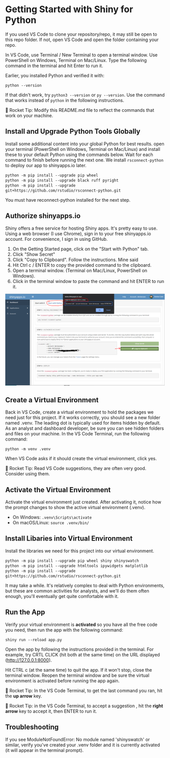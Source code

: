 # Getting Started with Shiny for Python

If you used VS Code to clone your repository/repo, it may still be open to this repo folder.
If not, open VS Code and open the folder containing your repo.

In VS Code, use Terminal / New Terminal to open a terminal window.
Use PowerShell on Windows, Terminal on Mac/Linux.
Type the following command in the terminal and hit Enter to run it. 

Earlier, you installed Python and verified it with:

```shell
python --version
```

If that didn't work, try `python3 --version` or `py --version`. 
Use the command that works instead of `python` in the following instructions. 

🚀 Rocket Tip: Modify this README.md file to reflect the commands that work on your machine. 

## Install and Upgrade Python Tools Globally

Install some additional content into your global Python for best results. 
open your terminal (PowerShell on Windows, Terminal on Mac/Linux) and
install these to your default Python using the commands below. 
Wait for each command to finish before running the next one.
We install `rsconnect-python` to deploy our app to shinyapps.io later.

```shell
python -m pip install --upgrade pip wheel
python -m pip install --upgrade black ruff pyright
python -m pip install --upgrade git+https://github.com/rstudio/rsconnect-python.git
```

You must have reconnect-python installed for the next step.

## Authorize shinyapps.io

Shiny offers a free service for hosting Shiny apps. It's pretty easy to use.
Using a web browser (I use Chrome), sign in to your free shinyapps.io account.
For convenience, I sign in using GitHub.

1. On the Getting Started page, click on the "Start with Python" tab. 
1. Click "Show Secret"
1. Click "Copy to Clipboard". Follow the instructions. Mine said
1. Hit Ctrl c / ENTER to copy the provided command to the clipboard. 
1. Open a terminal window. (Terminal on Mac/Linux, PowerShell on Windows).
1. Click in the terminal window to paste the command and hit ENTER to run it.

![Get the Command to Authorize shinyapps.io](images/GetCommandToAuthorizeShinyAppsdotIO.PNG)

## Create a Virtual Environment

Back in VS Code, create a virtual environment to hold the packages we need 
just for this project. If it works correctly, you should see a new folder named .venv.
The leading dot is typically used for items hidden by default.
As an analyst and dashboard developer, be sure you can see hidden folders and files on your machine. 
In the VS Code Terminal, run the following command:

```shell
python -m venv .venv
```

When VS Code asks if it should create the virtual environment, click yes.

🚀 Rocket Tip: Read VS Code suggestions, they are often very good. Consider using them. 

## Activate the Virtual Environment

Activate the virtual environment just created. 
After activating it, notice how the prompt changes to show the active virtual environment (.venv). 

- On Windows: `.venv\Scripts\activate`
- On macOS/Linux: `source .venv/bin/`

## Install Libaries into Virtual Environment

Install the libraries we need for this project into our virtual environment.

```shell
python -m pip install --upgrade pip wheel shiny shinyswatch 
python -m pip install --upgrade htmltools ipywidgets matplotlib
python -m pip install --upgrade git+https://github.com/rstudio/rsconnect-python.git
```

It may take a while. It's relatively complex to deal with Python environments,
but these are common activities for analysts, and we'll do them often enough, 
you'll eventually get quite comfortable with it.  

## Run the App

Verify your virtual environment is **activated** so you have all the free code you need, 
then run the app with the following command:

```shell
shiny run --reload app.py
```

Open the app by following the instructions provided in the terminal. 
For example, try CRTL CLICK (hit both at the same time) on the URL displayed (http://127.0.0.1:8000).

Hit CTRL c (at the same time) to quit the app. 
If it won't stop, close the terminal window.
Reopen the terminal window and be sure the virtual environment is activated
before running the app again.

🚀 Rocket Tip: In the VS Code Terminal, to get the last command you ran, hit the **up arrow** key.

🚀 Rocket Tip: in the VS Code Terminal, to accept a suggestion , hit the **right arrow** key to accept it, then ENTER to run it.

## Troubleshooting

If you see ModuleNotFoundError: No module named 'shinyswatch' or similar, verify you've created your .venv folder and it is currently activated (it will appear in the terminal prompt).
